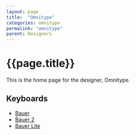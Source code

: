 ```yaml
---
layout: page
title:  "Omnitype"
categories: omnitype
permalink: "omnitype"
parent: Designers
---
```

# {{page.title}}

This is the home page for the designer, Omnitype.

## Keyboards

- [Bauer](/omnitype/bauer)
- [Bauer 2](/omnitype/bauer-2)
- [Bauer Lite](/omnitype/bauer-lite)
